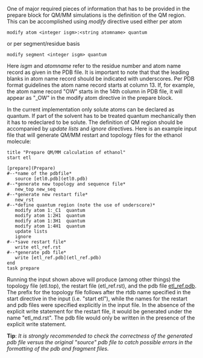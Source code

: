 
One of major required pieces of information that has to be provided in
the prepare block for QM/MM simulations is the definition of the QM
region. This can be accomplished using *modify* directive used either
per atom
```
modify atom <integer isgm>:<string atomname> quantum
```
or per segment/residue basis
```
modify segment <integer isgm> quantum
```
Here *isgm* and *atomname* refer to the residue number and atom name
record as given in the PDB file. It is important to note that that the
leading blanks in atom name record should be indicated with underscores.
Per PDB format guidelines the atom name record starts at column 13. If,
for example, the atom name record "OW" starts in the 14th column in PDB
file, it will appear as "_OW" in the modify atom directive in the
prepare block.

In the current implementation only solute atoms can be declared as
quantum. If part of the solvent has to be treated quantum mechanically
then it has to redeclared to be solute. The definition of QM region
should be accompanied by *update lists* and *ignore* directives.
<span id="example"></span> Here is an example input file that will
generate QM/MM restart and topology files for the ethanol molecule:
```
title "Prepare QM/MM calculation of ethanol"  
start etl  
  
[prepare](Prepare)  
#--*name of the pdbfile*  
   source [etl0.pdb](etl0.pdb)                      
#--*generate new topology and sequence file*  
   new_top new_seq                      
#--*generate new restart file*  
   new_rst                              
#--*define quantum region (note the use of underscore)*  
   modify atom 1:_C1  quantum           
   modify atom 1:2H1  quantum           
   modify atom 1:3H1  quantum            
   modify atom 1:4H1  quantum           
   update lists  
   ignore  
#--*save restart file*     
   write etl_ref.rst  
#--*generate pdb file*  
   write [etl_ref.pdb](etl_ref.pdb)  
end   
task prepare
```
Running the input shown above will produce (among other things) the
topology file (etl.top), the restart file (etl_ref.rst), and the pdb
file [etl_ref.pdb](etl_ref.pdb). The prefix for the topology file follows after the
rtdb name specified in the start directive in the input (i.e. "start
etl"), while the names for the restart and pdb files were specified
explicitly in the input file. In the absence of the explicit write
statement for the restart file, it would be generated under the name
"etl_md.rst". The pdb file would only be written in the presence of the
explicit write statement.

<span id="tip"></span>**Tip**: *It is strongly recommended to check the
correctness of the generated pdb file versus the original "source" pdb
file to catch possible errors in the formatting of the pdb and fragment
files.*
